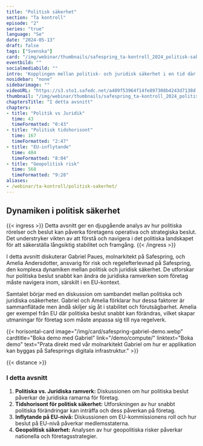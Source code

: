 ```yaml
---
title: "Politisk säkerhet"
section: "Ta kontroll"
episode: "2"
series: "true"
language: "Se"
date: "2024-05-13"
draft: false
tags: ["Svenska"]
card: "/img/webinar/thumbnails/safespring_ta-kontroll_2024_politisk-sakerhet.jpg"
eventbild: ""
socialmediabild: ""
intro: 'Kopplingen mellan politisk- och juridisk säkerhet i en tid där förändringstakten är hög.'
nosidebar: "none"
sidebarimage: ""
videoURL: "https://s3.sto1.safedc.net/a489f53964f14fe897308b4243d7138d:processedvideos/safespring_ta-kontroll_2024_politisk-sakerhet_final/master.m3u8"
thumbnail: "/img/webinar/thumbnails/safespring_ta-kontroll_2024_politisk-sakerhet.jpg"
chaptersTitle: "I detta avsnitt"
chapters:
- title: "Politik vs Juridik"
  time: 43
  timeFormatted: "0:43"
- title: "Politisk tidshorisont"
  time: 167
  timeFormatted: "2:47"
- title: "EU-inflytande"
  time: 484
  timeFormatted: "8:04"
- title: "Geopolitisk risk"
  time: 568
  timeFormatted: "9:28"
aliases:
- /webinar/ta-kontroll/politisk-sakerhet/
---
```



## Dynamiken i politisk säkerhet

{{< ingress >}}
Detta avsnitt ger en djupgående analys av hur politiska rörelser och beslut kan påverka företagens operativa och strategiska beslut. Det understryker vikten av att förstå och navigera i det politiska landskapet för att säkerställa långsiktig stabilitet och framgång.
{{< /ingress >}}

I detta avsnitt diskuterar Gabriel Paues, molnarkitekt på Safespring, och Amelia Andersdotter, ansvarig för risk och regelefterlevnad på Safespring, den komplexa dynamiken mellan politisk och juridisk säkerhet. De utforskar hur politiska beslut snabbt kan ändra de juridiska ramverken som företag måste navigera inom, särskilt i en EU-kontext.

Samtalet börjar med en diskussion om sambandet mellan politiska och juridiska osäkerheter. Gabriel och Amelia förklarar hur dessa faktorer är sammanflätade men ändå skiljer sig åt i stabilitet och förutsägbarhet. Amelia ger exempel från EU där politiska beslut snabbt kan förändras, vilket skapar utmaningar för företag som måste anpassa sig till nya regelverk.

{{< horisontal-card image="/img/card/safespring-gabriel-demo.webp" cardtitle="Boka demo med Gabriel" link="/demo/compute/" linktext="Boka demo" text="Prata direkt med vår molnarkitekt Gabriel om hur er applikation kan byggas på Safesprings digitala infrastruktur." >}}

{{< distance >}}

### I detta avsnitt
1. **Politiska vs. Juridiska ramverk:** Diskussionen om hur politiska beslut påverkar de juridiska ramarna för företag.
2. **Tidshorisont för politisk säkerhet:** Utforskningen av hur snabbt politiska förändringar kan inträffa och dess påverkan på företag.
3. **Inflytande på EU-nivå:** Diskussionen om EU-kommissionens roll och hur beslut på EU-nivå påverkar medlemsstaterna.
4. **Geopolitisk säkerhet:** Analysen av hur geopolitiska risker påverkar nationella och företagsstrategier.



